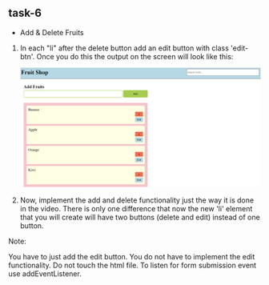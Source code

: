 ## task-6

- Add & Delete Fruits

1. In each "li" after the delete button add an edit button with class 'edit-btn'. Once you do this the output on the screen will look like this:

   ![alt text](download.png)

2. Now, implement the add and delete functionality just the way it is done in the video. There is only one difference that now the new 'li' element that you will create will have two buttons (delete and edit) instead of one button.

Note:

You have to just add the edit button. You do not have to implement the edit functionality.
Do not touch the html file.
To listen for form submission event use addEventListener.
